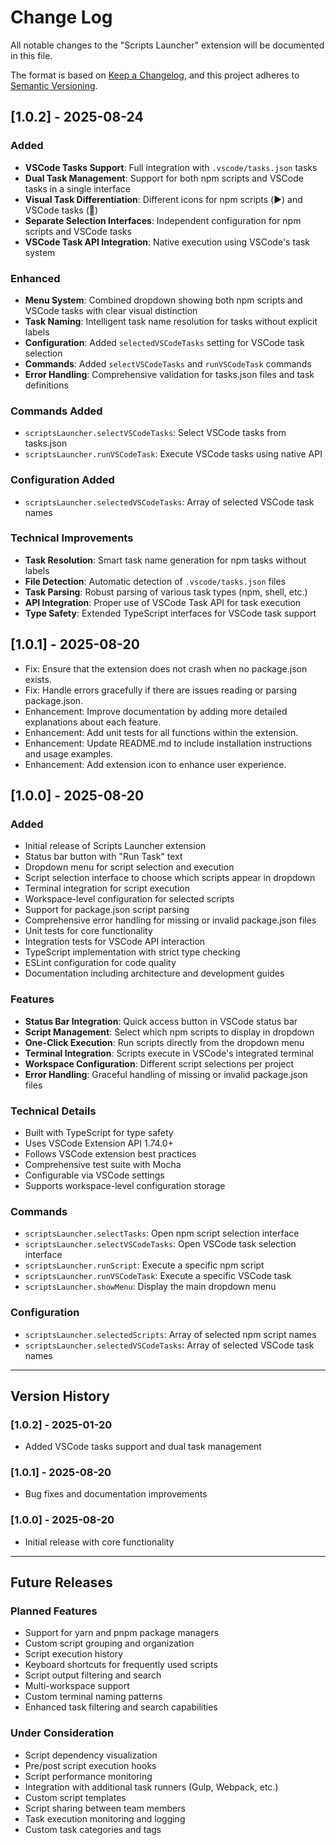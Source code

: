 # Change Log

All notable changes to the "Scripts Launcher" extension will be documented in this file.

The format is based on [Keep a Changelog](https://keepachangelog.com/en/1.0.0/),
and this project adheres to [Semantic Versioning](https://semver.org/spec/v2.0.0.html).

## [1.0.2] - 2025-08-24

### Added
- **VSCode Tasks Support**: Full integration with `.vscode/tasks.json` tasks
- **Dual Task Management**: Support for both npm scripts and VSCode tasks in a single interface
- **Visual Task Differentiation**: Different icons for npm scripts (▶️) and VSCode tasks (🔧)
- **Separate Selection Interfaces**: Independent configuration for npm scripts and VSCode tasks
- **VSCode Task API Integration**: Native execution using VSCode's task system

### Enhanced
- **Menu System**: Combined dropdown showing both npm scripts and VSCode tasks with clear visual distinction
- **Task Naming**: Intelligent task name resolution for tasks without explicit labels
- **Configuration**: Added `selectedVSCodeTasks` setting for VSCode task selection
- **Commands**: Added `selectVSCodeTasks` and `runVSCodeTask` commands
- **Error Handling**: Comprehensive validation for tasks.json files and task definitions

### Commands Added
- `scriptsLauncher.selectVSCodeTasks`: Select VSCode tasks from tasks.json
- `scriptsLauncher.runVSCodeTask`: Execute VSCode tasks using native API

### Configuration Added
- `scriptsLauncher.selectedVSCodeTasks`: Array of selected VSCode task names

### Technical Improvements
- **Task Resolution**: Smart task name generation for npm tasks without labels
- **File Detection**: Automatic detection of `.vscode/tasks.json` files
- **Task Parsing**: Robust parsing of various task types (npm, shell, etc.)
- **API Integration**: Proper use of VSCode Task API for task execution
- **Type Safety**: Extended TypeScript interfaces for VSCode task support

## [1.0.1] - 2025-08-20

- Fix: Ensure that the extension does not crash when no package.json exists.
- Fix: Handle errors gracefully if there are issues reading or parsing package.json.
- Enhancement: Improve documentation by adding more detailed explanations about each feature.
- Enhancement: Add unit tests for all functions within the extension.
- Enhancement: Update README.md to include installation instructions and usage examples.
- Enhancement: Add extension icon to enhance user experience.

## [1.0.0] - 2025-08-20

### Added
- Initial release of Scripts Launcher extension
- Status bar button with "Run Task" text
- Dropdown menu for script selection and execution
- Script selection interface to choose which scripts appear in dropdown
- Terminal integration for script execution
- Workspace-level configuration for selected scripts
- Support for package.json script parsing
- Comprehensive error handling for missing or invalid package.json files
- Unit tests for core functionality
- Integration tests for VSCode API interaction
- TypeScript implementation with strict type checking
- ESLint configuration for code quality
- Documentation including architecture and development guides

### Features
- **Status Bar Integration**: Quick access button in VSCode status bar
- **Script Management**: Select which npm scripts to display in dropdown
- **One-Click Execution**: Run scripts directly from the dropdown menu
- **Terminal Integration**: Scripts execute in VSCode's integrated terminal
- **Workspace Configuration**: Different script selections per project
- **Error Handling**: Graceful handling of missing or invalid package.json files

### Technical Details
- Built with TypeScript for type safety
- Uses VSCode Extension API 1.74.0+
- Follows VSCode extension best practices
- Comprehensive test suite with Mocha
- Configurable via VSCode settings
- Supports workspace-level configuration storage

### Commands
- `scriptsLauncher.selectTasks`: Open npm script selection interface
- `scriptsLauncher.selectVSCodeTasks`: Open VSCode task selection interface
- `scriptsLauncher.runScript`: Execute a specific npm script
- `scriptsLauncher.runVSCodeTask`: Execute a specific VSCode task
- `scriptsLauncher.showMenu`: Display the main dropdown menu

### Configuration
- `scriptsLauncher.selectedScripts`: Array of selected npm script names
- `scriptsLauncher.selectedVSCodeTasks`: Array of selected VSCode task names

---

## Version History

### [1.0.2] - 2025-01-20
- Added VSCode tasks support and dual task management

### [1.0.1] - 2025-08-20
- Bug fixes and documentation improvements

### [1.0.0] - 2025-08-20
- Initial release with core functionality

---

## Future Releases

### Planned Features
- Support for yarn and pnpm package managers
- Custom script grouping and organization
- Script execution history
- Keyboard shortcuts for frequently used scripts
- Script output filtering and search
- Multi-workspace support
- Custom terminal naming patterns
- Enhanced task filtering and search capabilities

### Under Consideration
- Script dependency visualization
- Pre/post script execution hooks
- Script performance monitoring
- Integration with additional task runners (Gulp, Webpack, etc.)
- Custom script templates
- Script sharing between team members
- Task execution monitoring and logging
- Custom task categories and tags